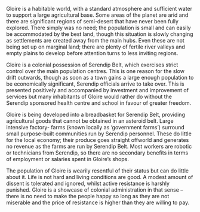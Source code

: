 Gloire is a habitable world, with a standard atmosphere and sufficient water to support a large agricultural base. Some areas of the planet are arid and there are significant regions of semi-desert that have never been fully explored. There simply was no need; the population is small and can easily be accommodated by the best land, though this situation is slowly changing as settlements are created away from the main hubs. Even these are not being set up on marginal land; there are plenty of fertile river valleys and empty plains to develop before attention turns to less inviting regions.

Gloire is a colonial possession of Serendip Belt, which exercises strict control over the main population centres. This is one reason for the slow drift outwards, though as soon as a town gains a large enough population to be economically significant, Serendip officials arrive to take over. This is presented positively and accompanied by investment and improvement of services but many inhabitants of Gloire would rather do without the Serendip sponsored health centre and school in favour of greater freedom.

Gloire is being developed into a breadbasket for Serendip Belt, providing agricultural goods that cannot be obtained in an asteroid belt. Large intensive factory- farms (known locally as ‘government farms’) surround small purpose-built communities run by Serendip personnel. These do little for the local economy; their produce goes straight offworld and generates no revenue as the farms are run by Serendip Belt. Most workers are robotic or technicians from Serendip, so there are no secondary benefits in terms of employment or salaries spent in Gloire’s shops.

The population of Gloire is wearily resentful of their status but can do little about it. Life is not hard and living conditions are good. A modest amount of dissent is tolerated and ignored, whilst active resistance is harshly punished. Gloire is a showcase of colonial administration in that sense – there is no need to make the people happy so long as they are not miserable and the price of resistance is higher than they are willing to pay.

